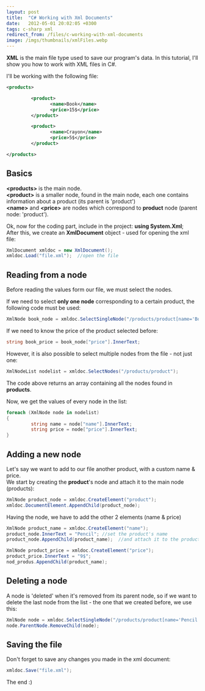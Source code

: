 ```yaml
---
layout: post
title:  "C# Working with Xml Documents"
date:   2012-05-01 20:02:05 +0300
tags: c-sharp xml
redirect_from: /files/c-working-with-xml-documents
image: /imgs/thumbnails/xmlFiles.webp
---
```


**XML** is the main file type used to save our program's data. In this tutorial, I'll show you how to work with XML files in C#.

I'll be working with the following file:

```xml
<products>

         <product>
                <name>Book</name>
                <price>15$</price>
         </product>

         <product>
                <name>Crayon</name>
                <price>5$</price>
         </product>

</products>
```

## Basics

**&lt;products&gt;** is the main node.  
**&lt;product&gt;** is a smaller node, found in the main node, each one contains information about a product (its parent is 'product')  
**&lt;name&gt;** and **&lt;price&gt;** are nodes which correspond to **product** node (parent node: 'product').

Ok, now for the coding part, include in the project: **using System.Xml**;  
After this, we create an **XmlDocument** object - used for opening the xml file:

```csharp
XmlDocument xmldoc = new XmlDocument();
xmldoc.Load("file.xml");  //open the file
```

## Reading from a node

Before reading the values form our file, we must select the nodes.

If we need to select **only one node** corresponding to a certain product, the following code must be used:

```csharp
XmlNode book_node = xmldoc.SelectSingleNode("/products/product[name='Book']"); //selects the node where name is 'Book'
```

If we need to know the price of the product selected before:

```csharp
string book_price = book_node["price"].InnerText;
```

However, it is also possible to select multiple nodes from the file - not just one:

```csharp
XmlNodeList nodelist = xmldoc.SelectNodes("/products/product");
```

The code above returns an array containing all the nodes found in **products**.

Now, we get the values of every node in the list:

```csharp
foreach (XmlNode node in nodelist)
{
         string name = node["name"].InnerText;
         string price = node["price"].InnerText;
}
```

## Adding a new node

Let's say we want to add to our file another product, with a custom name & price.  
We start by creating the **product**'s node and attach it to the main node (products):

```csharp
XmlNode product_node = xmldoc.CreateElement("product");
xmldoc.DocumentElement.AppendChild(product_node);
```

Having the node, we have to add the other 2 elements (name & price)

```csharp
XmlNode product_name = xmldoc.CreateElement("name");     
product_node.InnerText = "Pencil"; //set the product's name
product_node.AppendChild(product_name);  //and attach it to the product node

XmlNode product_price = xmldoc.CreateElement("price");     
product_price.InnerText = "9$"; 
nod_produs.AppendChild(product_name);
```

## Deleting a node

A node is 'deleted' when it's removed from its parent node, so if we want to delete the last node from the list - the one that we created before, we use this:

```csharp
XmlNode node = xmldoc.SelectSingleNode("/products/product[name='Pencil']");  //select node where name is 'Pencil'
node.ParentNode.RemoveChild(node);
```

## Saving the file

Don't forget to save any changes you made in the xml document:

```csharp
xmldoc.Save("file.xml");
```

The end :)